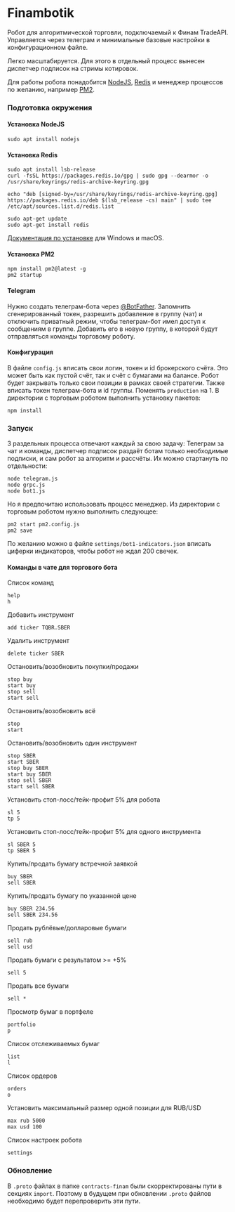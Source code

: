# Finambotik

Робот для алгоритмической торговли, подключаемый к Финам TradeAPI.
Управляется через телеграм и минимальные базовые настройки в конфигурационном файле.

Легко масштабируется. Для этого в отдельный процесс вынесен диспетчер подписок на стримы котировок.

Для работы робота понадобится [NodeJS](https://nodejs.org/en/download), [Redis](https://redis.io/docs/getting-started/) и менеджер процессов по желанию, например [PM2](https://pm2.keymetrics.io/docs/usage/quick-start/).

### Подготовка окружения

#### Установка NodeJS
```
sudo apt install nodejs
```

#### Установка Redis
```
sudo apt install lsb-release
curl -fsSL https://packages.redis.io/gpg | sudo gpg --dearmor -o /usr/share/keyrings/redis-archive-keyring.gpg

echo "deb [signed-by=/usr/share/keyrings/redis-archive-keyring.gpg] https://packages.redis.io/deb $(lsb_release -cs) main" | sudo tee /etc/apt/sources.list.d/redis.list

sudo apt-get update
sudo apt-get install redis
```
[Документация по установке](https://redis.io/docs/getting-started/installation/) для Windows и macOS.

#### Установка PM2
```
npm install pm2@latest -g
pm2 startup
```

#### Telegram

Нужно создать телеграм-бота через [@BotFather](https://t.me/BotFather). Запомнить сгенерированный токен, разрешить добавление в группу (чат) и отключить приватный режим, чтобы телеграм-бот имел доступ к сообщениям в группе.
Добавить его в новую группу, в которой будут отправляться команды торговому роботу.
 
#### Конфигурация

В файле `config.js` вписать свои логин, токен и id брокерского счёта. Это может быть как пустой счёт, так и счёт с бумагами на балансе. Робот будет закрывать только свои позиции в рамках своей стратегии.
Также вписать токен телеграм-бота и id группы. Поменять `production` на 1.
В директории с торговым роботом выполнить установку пакетов:
```
npm install
```

### Запуск

3 раздельных процесса отвечают каждый за свою задачу:
Телеграм за чат и команды, диспетчер подписок раздаёт ботам только необходимые подписки, и сам робот за алгоритм и рассчёты. 
Их можно стартануть по отдельности:
```
node telegram.js
node grpc.js
node bot1.js
```

Но я предпочитаю использовать процесс менеджер. Из директории с торговым роботом нужно выполнить следующее:
```
pm2 start pm2.config.js
pm2 save
```

По желанию можно в файле `settings/bot1-indicators.json` вписать циферки индикаторов, чтобы робот не ждал 200 свечек.

#### Команды в чате для торгового бота

Список команд
```
help
h
```

Добавить инструмент
```
add ticker TQBR.SBER
```

Удалить инструмент
```
delete ticker SBER
```

Остановить/возобновить покупки/продажи
```
stop buy
start buy
stop sell
start sell
```

Остановить/возобновить всё
```
stop
start
```

Остановить/возобновить один инструмент
```
stop SBER
start SBER
stop buy SBER
start buy SBER
stop sell SBER
start sell SBER
```

Установить стоп-лосс/тейк-профит 5% для робота
```
sl 5
tp 5
```

Установить стоп-лосс/тейк-профит 5% для одного инструмента
```
sl SBER 5
tp SBER 5
```

Купить/продать бумагу встречной заявкой
```
buy SBER
sell SBER
```

Купить/продать бумагу по указанной цене 
```
buy SBER 234.56
sell SBER 234.56
```

Продать рублёвые/долларовые бумаги
```
sell rub
sell usd
```

Продать бумаги с результатом >= +5%
```
sell 5
```

Продать все бумаги
```
sell *
```

Просмотр бумаг в портфеле
```
portfolio
p
```

Список отслеживаемых бумаг
```
list
l
```

Список ордеров
```
orders
o
```

Установить максимальный размер одной позиции для RUB/USD
```
max rub 5000
max usd 100
```

Список настроек робота
```
settings
```

### Обновление

В `.proto` файлах в папке `contracts-finam` были скорректированы пути в секциях `import`. Поэтому в будущем при обновлении `.proto` файлов необходимо будет перепроверить эти пути.

